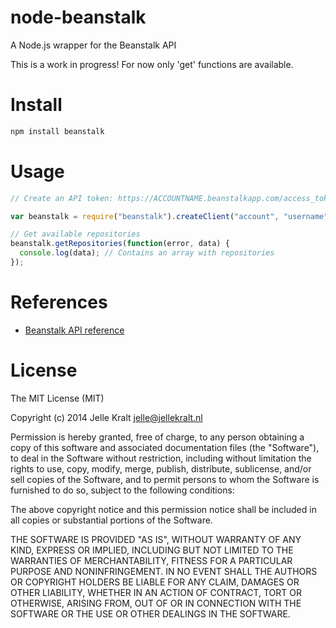 node-beanstalk
==============

A Node.js wrapper for the Beanstalk API

This is a work in progress! For now only 'get' functions are available.

# Install

```bash
npm install beanstalk
```
# Usage 

```javascript
// Create an API token: https://ACCOUNTNAME.beanstalkapp.com/access_tokens

var beanstalk = require("beanstalk").createClient("account", "username", "token");

// Get available repositories
beanstalk.getRepositories(function(error, data) {
  console.log(data); // Contains an array with repositories
});
```

# References

- [Beanstalk API reference](http://api.beanstalkapp.com/)

# License

The MIT License (MIT)

Copyright (c) 2014 Jelle Kralt <jelle@jellekralt.nl>

Permission is hereby granted, free of charge, to any person obtaining a copy
of this software and associated documentation files (the "Software"), to deal
in the Software without restriction, including without limitation the rights
to use, copy, modify, merge, publish, distribute, sublicense, and/or sell
copies of the Software, and to permit persons to whom the Software is
furnished to do so, subject to the following conditions:

The above copyright notice and this permission notice shall be included in all
copies or substantial portions of the Software.

THE SOFTWARE IS PROVIDED "AS IS", WITHOUT WARRANTY OF ANY KIND, EXPRESS OR
IMPLIED, INCLUDING BUT NOT LIMITED TO THE WARRANTIES OF MERCHANTABILITY,
FITNESS FOR A PARTICULAR PURPOSE AND NONINFRINGEMENT. IN NO EVENT SHALL THE
AUTHORS OR COPYRIGHT HOLDERS BE LIABLE FOR ANY CLAIM, DAMAGES OR OTHER
LIABILITY, WHETHER IN AN ACTION OF CONTRACT, TORT OR OTHERWISE, ARISING FROM,
OUT OF OR IN CONNECTION WITH THE SOFTWARE OR THE USE OR OTHER DEALINGS IN THE
SOFTWARE.

